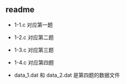 ## readme

- 1-1.c 对应第一题

- 1-2.c 对应第二题

- 1-3.c 对应第三题

- 1-4.c 对应第四题   

- data_1.dat 和 data_2.dat 是第四题的数据文件

  

